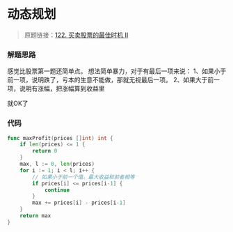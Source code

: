 # 动态规划
> 原题链接：[122. 买卖股票的最佳时机 II](https://leetcode-cn.com/problems/best-time-to-buy-and-sell-stock-ii/)


### 解题思路
感觉比股票第一题还简单点。
想法简单暴力，对于有最后一项来说：
1、如果小于前一项，说明跌了，亏本的生意不能做，那就无视最后一项。
2、如果大于前一项，说明有涨幅，把涨幅算到收益里

就OK了
### 代码

```go
func maxProfit(prices []int) int {
	if len(prices) <= 1 {
		return 0
	}
	max, l := 0, len(prices)
	for i := 1; i < l; i++ {
		// 如果小于前一个值，最大收益和前者相等
		if prices[i] <= prices[i-1] {
			continue
		}
		max += prices[i] - prices[i-1]
	}
	return max
}
```
